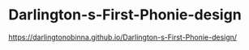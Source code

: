 # Darlington-s-First-Phonie-design

https://darlingtonobinna.github.io/Darlington-s-First-Phonie-design/
